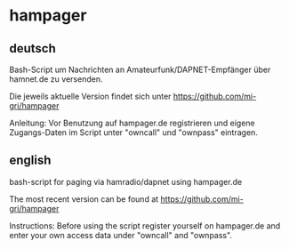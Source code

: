# hampager

## deutsch
Bash-Script um Nachrichten an Amateurfunk/DAPNET-Empfänger über hamnet.de zu versenden.

Die jeweils aktuelle Version findet sich unter https://github.com/mi-gri/hampager

Anleitung:
Vor Benutzung auf hampager.de registrieren und eigene Zugangs-Daten im Script unter "owncall" und "ownpass" eintragen.

## english
bash-script for paging via hamradio/dapnet using hampager.de

The most recent version can be found at https://github.com/mi-gri/hampager

Instructions:
Before using the script register yourself on hampager.de and enter your own access data under "owncall" and "ownpass".
